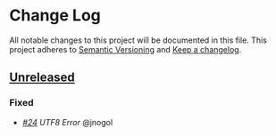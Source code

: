 # Change Log
All notable changes to this project will be documented in this file.
This project adheres to [Semantic Versioning](http://semver.org/) and [Keep a changelog](https://github.com/olivierlacan/keep-a-changelog).

## [Unreleased](https://github.com/pryorda/vmware_exporter/tree/master)
### Fixed
- *[#24](https://github.com/pryorda/vmware_exporter/issues/24) UTF8 Error* @jnogol